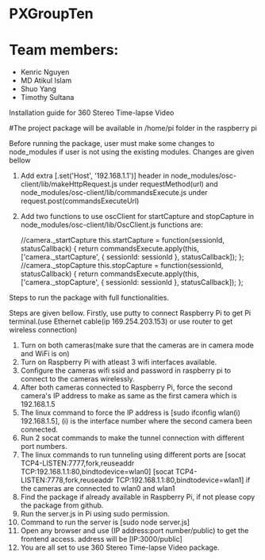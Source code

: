 # PXGroupTen

# Team members:
- Kenric Nguyen
- MD Atikul Islam
- Shuo Yang
- Timothy Sultana

Installation guide for 360 Stereo Time-lapse Video

#The project package will be available in /home/pi folder in the raspberry pi

Before running the package, user must make some changes to node_modules if user is not using the existing modules.
Changes are given bellow
1. Add extra [.set('Host', '192.168.1.1')] header in node_modules/osc-client/lib/makeHttpRequest.js under requestMethod(url) and node_modules/osc-client/lib/commandsExecute.js under request.post(commandsExecuteUrl)
2.	Add two functions to use oscClient for startCapture and stopCapture in node_modules/osc-client/lib/OscClient.js
	functions are:

	//camera._startCapture
	this.startCapture = function(sessionId, statusCallback) {
        return commandsExecute.apply(this, ['camera._startCapture', { sessionId: sessionId }, statusCallback]);
	};
	//camera._stopCapture
	this.stopCapture = function(sessionId, statusCallback) {
    return commandsExecute.apply(this, ['camera._stopCapture', { sessionId: sessionId }, statusCallback]);
	};

Steps to run the package with full functionalities.

Steps are given bellow.
Firstly, use putty to connect Raspberry Pi to get Pi terminal.(use Ethernet cable(ip 169.254.203.153) or use router to get wireless connection)
1. Turn on both cameras(make sure that the cameras are in camera mode and WiFi is on)
2. Turn on Raspberry Pi with atleast 3 wifi interfaces available.
3. Configure the cameras wifi ssid and password in raspberry pi to connect to the cameras wirelessly.
4. After both cameras connected to Raspberry Pi, force the second camera's IP address to make as same as the first camera which is 192.168.1.5
5. The linux command to force the IP address is [sudo ifconfig wlan(i) 192.168.1.5], (i) is the interface number where the second camera been connected.
6. Run 2 socat commands to make the tunnel connection with different port numbers.
7. 	The linux commands to run tunneling using different ports are
	[socat TCP4-LISTEN:7777,fork,reuseaddr TCP:192.168.1.1:80,bindtodevice=wlan0]
	[socat TCP4-LISTEN:7778,fork,reuseaddr TCP:192.168.1.1:80,bindtodevice=wlan1]
	if the cameras are connected to wlan0 and wlan1
8. Find the package if already available in Raspberry Pi, if not please copy the package from github.
9. Run the server.js in Pi using sudo permission.
10. Command to run the server is [sudo node server.js]
11. Open any browser and use (IP address:port number/public) to get the frontend access. address will be [IP:3000/public]
12. You are all set to use 360 Stereo Time-lapse Video package.
